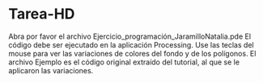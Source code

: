 # Tarea-HD
Abra por favor el archivo Ejercicio_programación_JaramilloNatalia.pde 
El código debe ser ejecutado en la aplicación Processing.
Use las teclas del mouse para ver las variaciones de colores del fondo y de los polígonos.
El archivo Ejemplo es el código original extraído del tutorial, al que se le aplicaron las variaciones.
